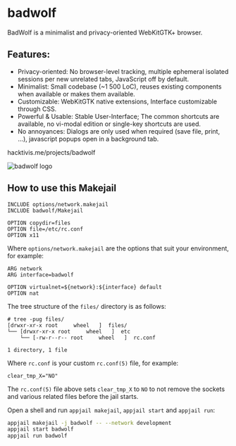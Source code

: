 # badwolf

BadWolf is a minimalist and privacy-oriented WebKitGTK+ browser.

## Features:

* Privacy-oriented: No browser-level tracking, multiple ephemeral isolated sessions per new unrelated tabs, JavaScript off by default.
* Minimalist: Small codebase (~1 500 LoC), reuses existing components when available or makes them available.
* Customizable: WebKitGTK native extensions, Interface customizable through CSS.
* Powerful & Usable: Stable User-Interface; The common shortcuts are available, no vi-modal edition or single-key shortcuts are used.
* No annoyances: Dialogs are only used when required (save file, print, ...), javascript popups open in a background tab.

hacktivis.me/projects/badwolf

![badwolf logo](https://hacktivis.me/images/badwolf_2020-05-15_light.png)

## How to use this Makejail

```
INCLUDE options/network.makejail
INCLUDE badwolf/Makejail

OPTION copydir=files
OPTION file=/etc/rc.conf
OPTION x11
```

Where `options/network.makejail` are the options that suit your environment, for example:

```
ARG network
ARG interface=badwolf

OPTION virtualnet=${network}:${interface} default
OPTION nat
```

The tree structure of the `files/` directory is as follows:

```
# tree -pug files/
[drwxr-xr-x root     wheel   ]  files/
└── [drwxr-xr-x root     wheel   ]  etc
    └── [-rw-r--r-- root     wheel   ]  rc.conf

1 directory, 1 file
```

Where `rc.conf` is your custom `rc.conf(5)` file, for example:

```
clear_tmp_X="NO"
```

The `rc.conf(5)` file above sets `clear_tmp_X` to `NO` to not remove the sockets and various related files before the jail starts.

Open a shell and run `appjail makejail`, `appjail start` and `appjail run`:

```sh
appjail makejail -j badwolf -- --network development
appjail start badwolf
appjail run badwolf
```